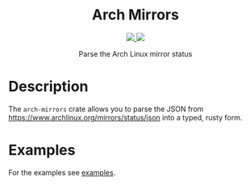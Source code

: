 <div align="center">
    <h1><b>Arch Mirrors</b></h1>
    <a href="https://www.crates.io/crates/arch-mirrors">
        <img src="https://img.shields.io/crates/v/arch-mirrors.svg">
    </a>
    <a href="https://www.docs.rs/arch-mirrors">
        <img src="https://docs.rs/arch-mirrors/badge.svg">
    </a>
    <p>Parse the Arch Linux mirror status</p>
</div>

# Description

The `arch-mirrors` crate allows you to parse the JSON from https://www.archlinux.org/mirrors/status/json into a typed,
rusty form. 

# Examples

For the examples see [examples](examples/).
